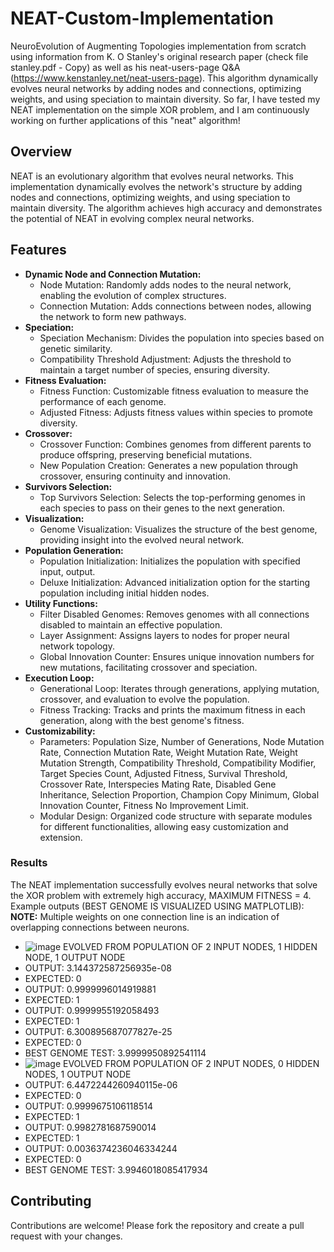 # NEAT-Custom-Implementation
NeuroEvolution of Augmenting Topologies implementation from scratch using information from K. O Stanley's original research paper (check file stanley.pdf - Copy) as well as his neat-users-page Q&amp;A (https://www.kenstanley.net/neat-users-page). This algorithm dynamically evolves neural networks by adding nodes and connections, optimizing weights, and using speciation to maintain diversity. So far, I have tested my NEAT implementation on the simple XOR problem, and I am continuously working on further applications of this "neat" algorithm!

## Overview

NEAT is an evolutionary algorithm that evolves neural networks. This implementation dynamically evolves the network's structure by adding nodes and connections, optimizing weights, and using speciation to maintain diversity. The algorithm achieves high accuracy and demonstrates the potential of NEAT in evolving complex neural networks.

## Features
- **Dynamic Node and Connection Mutation:**
  - Node Mutation: Randomly adds nodes to the neural network, enabling the evolution of complex structures.
  - Connection Mutation: Adds connections between nodes, allowing the network to form new pathways.
- **Speciation:**
  - Speciation Mechanism: Divides the population into species based on genetic similarity.
  - Compatibility Threshold Adjustment: Adjusts the threshold to maintain a target number of species, ensuring diversity.
- **Fitness Evaluation:**
  - Fitness Function: Customizable fitness evaluation to measure the performance of each genome.
  - Adjusted Fitness: Adjusts fitness values within species to promote diversity.
- **Crossover:**
  - Crossover Function: Combines genomes from different parents to produce offspring, preserving beneficial mutations.
  - New Population Creation: Generates a new population through crossover, ensuring continuity and innovation.
- **Survivors Selection:**
  - Top Survivors Selection: Selects the top-performing genomes in each species to pass on their genes to the next generation.
- **Visualization:**
  - Genome Visualization: Visualizes the structure of the best genome, providing insight into the evolved neural network.
- **Population Generation:**
  - Population Initialization: Initializes the population with specified input, output.
  - Deluxe Initialization: Advanced initialization option for the starting population including initial hidden nodes.
- **Utility Functions:**
  - Filter Disabled Genomes: Removes genomes with all connections disabled to maintain an effective population.
  - Layer Assignment: Assigns layers to nodes for proper neural network topology.
  - Global Innovation Counter: Ensures unique innovation numbers for new mutations, facilitating crossover and speciation.
- **Execution Loop:**
  - Generational Loop: Iterates through generations, applying mutation, crossover, and evaluation to evolve the population.
  - Fitness Tracking: Tracks and prints the maximum fitness in each generation, along with the best genome's fitness.
- **Customizability:**
  - Parameters: Population Size, Number of Generations, Node Mutation Rate, Connection Mutation Rate, Weight Mutation Rate, Weight Mutation Strength, Compatibility Threshold, Compatibility Modifier, Target Species Count, Adjusted Fitness, Survival Threshold, Crossover Rate, Interspecies Mating Rate, Disabled Gene Inheritance, Selection Proportion, Champion Copy Minimum, Global Innovation Counter, Fitness No Improvement Limit.
  - Modular Design: Organized code structure with separate modules for different functionalities, allowing easy customization and extension.

### Results

The NEAT implementation successfully evolves neural networks that solve the XOR problem with extremely high accuracy, MAXIMUM FITNESS = 4. Example outputs (BEST GENOME IS VISUALIZED USING MATPLOTLIB):
**NOTE:** Multiple weights on one connection line is an indication of overlapping connections between neurons.
- ![image](https://github.com/user-attachments/assets/bd4d240c-7583-4abd-8956-e8c02b970dc6) EVOLVED FROM POPULATION OF 2 INPUT NODES, 1 HIDDEN NODE, 1 OUTPUT NODE
- OUTPUT:  3.144372587256935e-08
- EXPECTED:  0
- OUTPUT:  0.9999996014919881
- EXPECTED:  1
- OUTPUT:  0.9999955192058493
- EXPECTED:  1
- OUTPUT:  6.300895687077827e-25
- EXPECTED:  0
- BEST GENOME TEST:  3.9999950892541114
- ![image](https://github.com/user-attachments/assets/27446b07-04a3-4849-9f83-bc81e3fcc50a) EVOLVED FROM POPULATION OF 2 INPUT NODES, 0 HIDDEN NODES, 1 OUTPUT NODE
- OUTPUT:  6.4472244260940115e-06
- EXPECTED:  0
- OUTPUT:  0.9999675106118514
- EXPECTED:  1
- OUTPUT:  0.9982781687590014
- EXPECTED:  1
- OUTPUT:  0.0036374236046334244
- EXPECTED:  0
- BEST GENOME TEST:  3.9946018085417934

## Contributing

Contributions are welcome! Please fork the repository and create a pull request with your changes.


